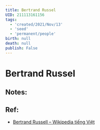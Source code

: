 ```yaml
---
title: Bertrand Russel
UID: 211113161156
tags:
  - 'created/2021/Nov/13'
  - 'seed'
  - 'permanent/people'
birth: null
death: null
publish: False
---
```

# Bertrand Russel

## Notes:


## Ref:
- [Bertrand Russell – Wikipedia tiếng Việt](https://vi.wikipedia.org/wiki/Bertrand_Russell)